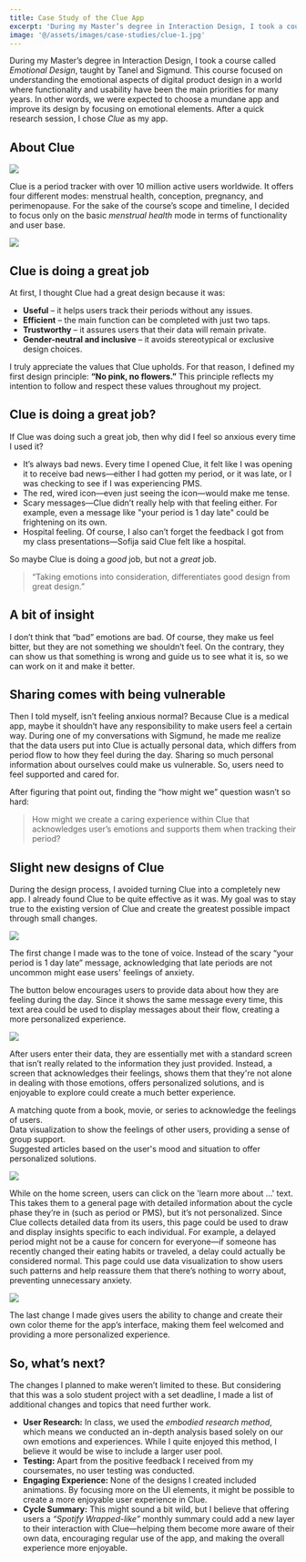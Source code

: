 ```yaml
---
title: Case Study of the Clue App
excerpt: 'During my Master’s degree in Interaction Design, I took a course called *Emotional Design*, taught by Tanel and Sigmund. This course focused on understanding the emotional aspects of digital product design in a world where functionality and usability have been the main priorities for many years. In other words, we were expected to choose a mundane app and improve its design by focusing on emotional elements. After a quick research session, I chose *Clue* as my app.'
image: '@/assets/images/case-studies/clue-1.jpg'
---
```


During my Master’s degree in Interaction Design, I took a course called _Emotional Design_, taught by Tanel and Sigmund. This course focused on understanding the emotional aspects of digital product design in a world where functionality and usability have been the main priorities for many years. In other words, we were expected to choose a mundane app and improve its design by focusing on emotional elements. After a quick research session, I chose _Clue_ as my app.

## About Clue

![](@/assets/images/case-studies/clue-1.jpg)

Clue is a period tracker with over 10 million active users worldwide. It offers four different modes: menstrual health, conception, pregnancy, and perimenopause. For the sake of the course’s scope and timeline, I decided to focus only on the basic _menstrual health_ mode in terms of functionality and user base.

![](@/assets/images/case-studies/clue-2.jpg)

## Clue is doing a great job

At first, I thought Clue had a great design because it was:

- **Useful** – it helps users track their periods without any issues.
- **Efficient** – the main function can be completed with just two taps.
- **Trustworthy** – it assures users that their data will remain private.
- **Gender-neutral and inclusive** – it avoids stereotypical or exclusive design choices.

I truly appreciate the values that Clue upholds. For that reason, I defined my first design principle: **“No pink, no flowers.”** This principle reflects my intention to follow and respect these values throughout my project.

## Clue is doing a great job?

If Clue was doing such a great job, then why did I feel so anxious every time I used it?

- It’s always bad news. Every time I opened Clue, it felt like I was opening it to receive bad news—either I had gotten my period, or it was late, or I was checking to see if I was experiencing PMS.
- The red, wired icon—even just seeing the icon—would make me tense.
- Scary messages—Clue didn’t really help with that feeling either. For example, even a message like "your period is 1 day late" could be frightening on its own.
- Hospital feeling. Of course, I also can’t forget the feedback I got from my class presentations—Sofija said Clue felt like a hospital.

So maybe Clue is doing a _good_ job, but not a _great_ job.

> “Taking emotions into consideration, differentiates good design from great design.”

## A bit of insight

I don’t think that “bad” emotions are bad. Of course, they make us feel bitter, but they are not something we shouldn’t feel. On the contrary, they can show us that something is wrong and guide us to see what it is, so we can work on it and make it better.

## Sharing comes with being vulnerable

Then I told myself, isn’t feeling anxious normal? Because Clue is a medical app, maybe it shouldn’t have any responsibility to make users feel a certain way. During one of my conversations with Sigmund, he made me realize that the data users put into Clue is actually personal data, which differs from period flow to how they feel during the day. Sharing so much personal information about ourselves could make us vulnerable. So, users need to feel supported and cared for.

After figuring that point out, finding the “how might we” question wasn’t so hard:

> How might we create a caring experience within Clue that acknowledges user’s emotions and supports them when tracking their period?

## Slight new designs of Clue

During the design process, I avoided turning Clue into a completely new app. I already found Clue to be quite effective as it was. My goal was to stay true to the existing version of Clue and create the greatest possible impact through small changes.

![](@/assets/images/case-studies/clue-3.jpg)

The first change I made was to the tone of voice. Instead of the scary “your period is 1 day late” message, acknowledging that late periods are not uncommon might ease users' feelings of anxiety.

The button below encourages users to provide data about how they are feeling during the day. Since it shows the same message every time, this text area could be used to display messages about their flow, creating a more personalized experience.

![](@/assets/images/case-studies/clue-4.jpg)

After users enter their data, they are essentially met with a standard screen that isn’t really related to the information they just provided. Instead, a screen that acknowledges their feelings, shows them that they're not alone in dealing with those emotions, offers personalized solutions, and is enjoyable to explore could create a much better experience.

A matching quote from a book, movie, or series to acknowledge the feelings of users.  
Data visualization to show the feelings of other users, providing a sense of group support.  
Suggested articles based on the user's mood and situation to offer personalized solutions.

![](@/assets/images/case-studies/clue-5.jpg)

While on the home screen, users can click on the 'learn more about ...' text. This takes them to a general page with detailed information about the cycle phase they’re in (such as period or PMS), but it’s not personalized. Since Clue collects detailed data from its users, this page could be used to draw and display insights specific to each individual. For example, a delayed period might not be a cause for concern for everyone—if someone has recently changed their eating habits or traveled, a delay could actually be considered normal. This page could use data visualization to show users such patterns and help reassure them that there’s nothing to worry about, preventing unnecessary anxiety.

![](@/assets/images/case-studies/clue-6.jpg)

The last change I made gives users the ability to change and create their own color theme for the app’s interface, making them feel welcomed and providing a more personalized experience.

## So, what’s next?

The changes I planned to make weren’t limited to these. But considering that this was a solo student project with a set deadline, I made a list of additional changes and topics that need further work.

- **User Research:** In class, we used the _embodied research method_, which means we conducted an in-depth analysis based solely on our own emotions and experiences. While I quite enjoyed this method, I believe it would be wise to include a larger user pool.
- **Testing:** Apart from the positive feedback I received from my coursemates, no user testing was conducted.
- **Engaging Experience:** None of the designs I created included animations. By focusing more on the UI elements, it might be possible to create a more enjoyable user experience in Clue.
- **Cycle Summary:** This might sound a bit wild, but I believe that offering users a _“Spotify Wrapped-like”_ monthly summary could add a new layer to their interaction with Clue—helping them become more aware of their own data, encouraging regular use of the app, and making the overall experience more enjoyable.
